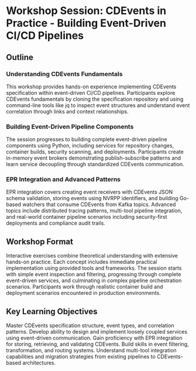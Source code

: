 # Workshop Session: CDEvents in Practice - Building Event-Driven CI/CD Pipelines

## Outline

### Understanding CDEvents Fundamentals

This workshop provides hands-on experience implementing CDEvents specification within event-driven CI/CD pipelines. Participants explore CDEvents fundamentals by cloning the specification repository and using command-line tools like jq to inspect event structures and understand event correlation through links and context relationships.

### Building Event-Driven Pipeline Components

The session progresses to building complete event-driven pipeline components using Python, including services for repository changes, container builds, security scanning, and deployments. Participants create in-memory event brokers demonstrating publish-subscribe patterns and learn service decoupling through standardized CDEvents communication.

### EPR Integration and Advanced Patterns

EPR integration covers creating event receivers with CDEvents JSON schema validation, storing events using NVRPP identifiers, and building Go-based watchers that consume CDEvents from Kafka topics. Advanced topics include distributed tracing patterns, multi-tool pipeline integration, and real-world container pipeline scenarios including security-first deployments and compliance audit trails.

## Workshop Format

Interactive exercises combine theoretical understanding with extensive hands-on practice. Each concept includes immediate practical implementation using provided tools and frameworks. The session starts with simple event inspection and filtering, progressing through complete event-driven services, and culminating in complex pipeline orchestration scenarios. Participants work through realistic container build and deployment scenarios encountered in production environments.

## Key Learning Objectives

Master CDEvents specification structure, event types, and correlation patterns. Develop ability to design and implement loosely coupled services using event-driven communication. Gain proficiency with EPR integration for storing, retrieving, and validating CDEvents. Build skills in event filtering, transformation, and routing systems. Understand multi-tool integration capabilities and migration strategies from existing pipelines to CDEvents-based architectures.